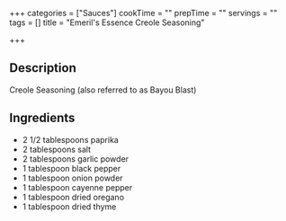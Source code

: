 +++
categories = ["Sauces"]
cookTime = ""
prepTime = ""
servings = ""
tags = []
title = "Emeril's Essence Creole Seasoning"

+++
## Description

Creole Seasoning (also referred to as Bayou Blast)

## Ingredients

* 2 1/2 tablespoons paprika
* 2 tablespoons salt
* 2 tablespoons garlic powder
* 1 tablespoon black pepper
* 1 tablespoon onion powder
* 1 tablespoon cayenne pepper
* 1 tablespoon dried oregano
* 1 tablespoon dried thyme